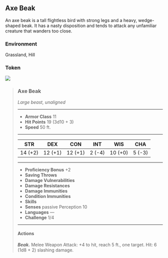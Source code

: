 ## Axe Beak
An axe beak is a tall flightless bird with strong legs and a heavy, wedge-shaped beak. It has a nasty disposition and tends to attack any unfamiliar creature that wanders too close.

### Environment
Grassland, Hill

### Token
![](AxeBeak-Token.png)

>### Axe Beak
>*Large beast, unaligned*
>___
>- **Armor Class** 11
>- **Hit Points** 19 (3d10 + 3)
>- **Speed** 50 ft.
>___
>|**STR**|**DEX**|**CON**|**INT**|**WIS**|**CHA**|
>|:---:|:---:|:---:|:---:|:---:|:---:|
>|14 (+2)|12 (+1)|12 (+1)|2 (-4)|10 (+0)|5 (-3)|
>
>___
>- **Proficiency Bonus** +2
>- **Saving Throws** 
>- **Damage Vulnerabilities** 
>- **Damage Resistances** 
>- **Damage Immunities** 
>- **Condition Immunities** 
>- **Skills** 
>- **Senses** passive Perception 10
>- **Languages** —
>- **Challenge** 1/4
>___
>#### Actions
>***Beak.*** Melee Weapon Attack: +4 to hit, reach 5 ft., one target. Hit: 6 (1d8 + 2) slashing damage.
>
